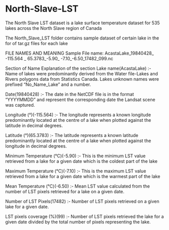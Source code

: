 # North-Slave-LST
The North Slave LST dataset is a lake surface temperature dataset for 535 lakes across the North Slave region of Canada

The North_Slave_LST folder contains sample dataset of certain lake in the for of tar.gz files for each lake


FILE NAMES AND MEANING
Sample File name:
AcastaLake_19840428_ -115.564 _ 65.3783_-5.90_ -7.10_-6.50_17482_099.nc

Section of Name	Explanation of the section 
Lake name(AcastaLake) :- Name of lakes were predominantly derived from the Water file-Lakes and Rivers polygons data from Statistics Canada. Lakes unknown names were prefixed “No_Name_Lake” and a number.

Date(19840428) :- The date in the NetCDF file is in the format “YYYYMMDD” and represent the corresponding date the Landsat scene was captured.

Longitude (°)(-115.564) :-	The longitude represents a known longitude predominantly located at the centre of a lake when plotted against the latitude in decimal degrees. 

Latitude (°)(65.3783) :-	The latitude represents a known latitude predominantly located at the centre of a lake when plotted against the longitude in decimal degrees. 

Minimum Temperature (°C)(-5.90) :-	This is the minimum LST value retrieved from a lake for a given date which is the coldest part of the lake 

Maximum Temperature (°C)(-7.10) :-	This is the maximum LST value retrieved from a lake for a given date which is the warmest part of the lake 

Mean Temperature (°C)(-6.50) :-	Mean LST value calculated from the number of LST pixels retrieved for a lake on a given date.

Number of LST Pixels(17482) :-	Number of LST pixels retrieved on a given lake for a given date.

LST pixels coverage (%)(99) :-	Number of LST pixels retrieved the lake for a given date divided by the total number of pixels representing the lake.
